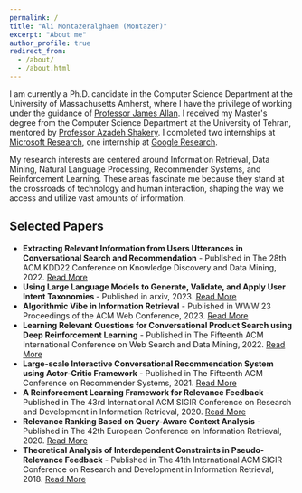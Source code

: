 ```yaml
---
permalink: /
title: "Ali Montazeralghaem (Montazer)"
excerpt: "About me"
author_profile: true
redirect_from: 
  - /about/
  - /about.html
---
```


I am currently a Ph.D. candidate in the Computer Science Department at the University of Massachusetts Amherst, where I have the privilege of working under the guidance of <a href="https://ciir.cs.umass.edu/~allan/">Professor James Allan</a>. I received my Master's degree from the Computer Science Department at the University of Tehran, mentored by <a href="https://ece.ut.ac.ir/en/~shakery/">Professor Azadeh Shakery</a>.
I completed two internships at <a href="https://www.microsoft.com/en-us/research/">Microsoft Research</a>, one internship at <a href="https://research.google/blog/">Google Research</a>.






My research interests are centered around Information Retrieval, Data Mining, Natural Language Processing, Recommender Systems, and Reinforcement Learning. These areas fascinate me because they stand at the crossroads of technology and human interaction, shaping the way we access and utilize vast amounts of information.
<!--
Throughout my academic career, I have been driven by a passion to develop innovative solutions and to push the boundaries of knowledge in these fields. I am constantly exploring new challenges and opportunities to apply my expertise, whether it be through collaborative projects, independent research, or engaging with the academic community.
-->

<!-- Selected Papers Section -->
<div id="selected-papers">
    <h2>Selected Papers</h2>
    <ul>
        <li>
            <strong>Extracting Relevant Information from Users Utterances in Conversational Search and Recommendation</strong> - Published in The 28th ACM KDD22 Conference on Knowledge Discovery and Data Mining, 2022.
            <a href="https://dl.acm.org/doi/pdf/10.1145/3534678.3539471">Read More</a>
        </li>
        <li>
            <strong>Using Large Language Models to Generate, Validate, and Apply User Intent Taxonomies </strong> - Published in arxiv, 2023.
            <a href="https://arxiv.org/pdf/2309.13063.pdf">Read More</a>
        </li>
        <li>
            <strong>Algorithmic Vibe in Information Retrieval</strong> - Published in WWW 23 Proceedings of the ACM Web Conference, 2023.
            <a href="https://dl.acm.org/doi/pdf/10.1145/3543507.3583384">Read More</a>
        </li>
        <li>
            <strong>Learning Relevant Questions for Conversational Product Search using Deep Reinforcement Learning</strong> - Published in The Fifteenth ACM International Conference on Web Search and Data Mining, 2022.
            <a href="https://dl.acm.org/doi/pdf/10.1145/3488560.3498526">Read More</a>
        </li>
        <li>
            <strong>Large-scale Interactive Conversational Recommendation System using Actor-Critic Framework</strong> - Published in The Fifteenth ACM Conference on Recommender Systems, 2021.
            <a href="https://dl.acm.org/doi/pdf/10.1145/3460231.3474271">Read More</a>
        </li>
        <li>
            <strong>A Reinforcement Learning Framework for Relevance Feedback</strong> - Published in The 43rd International ACM SIGIR Conference on Research and Development in Information Retrieval, 2020.
            <a href="https://dl.acm.org/doi/pdf/10.1145/3397271.3401099">Read More</a>
        </li>
          <li>
            <strong>Relevance Ranking Based on Query-Aware Context Analysis</strong> - Published in The 42th European Conference on Information Retrieval, 2020.
            <a href="https://link.springer.com/chapter/10.1007/978-3-030-45439-5_30">Read More</a>
        </li>
       <li>
            <strong>Theoretical Analysis of Interdependent Constraints in Pseudo-Relevance Feedback</strong> - Published in The 41th International ACM SIGIR Conference on Research and Development in Information Retrieval, 2018.
            <a href="https://dl.acm.org/doi/pdf/10.1145/3209978.3210156">Read More</a>
        </li>
        <!-- Add more papers as needed -->
    </ul>
</div>

